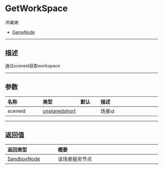 # GetWorkSpace

*所属类*:
* [GameNode](/Api/Classes/Service/GameNode.md)
------------------------------------------------------------------------------------------
## 描述

通过sceneid获取workspace

------------------------------------------------------------------------------------------
## 参数

|<div style="width:100px">名称</div>|<div style="width:100px">类型</div>|<div style="width:50px">默认</div>|<div style="width:350px">描述</div>|
|:---|:---|:---|:---|
|sceneid|[unsignedshort](/Api/Enums/unsignedshort.md)||场景id|

------------------------------------------------------------------------------------------
## 返回值

|<div style="width:150px">返回类型</div>|<div style="width:520px">概要</div>|
|:---|:---|
|[SandboxNode](/Api/Classes/Base/SandboxNode.md)|该场景服务节点|
